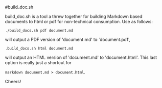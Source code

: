 #build_doc.sh

build_doc.sh is a tool a threw together for building Markdown based documents to html or pdf for non-technical consumption. Use as follows:

`./build_docs.sh pdf document.md`

will output a PDF version of 'document.md' to 'document.pdf',

`.build_docs.sh html document.md`

will output an HTML version of 'document.md' to 'document.html'. This last option is really just a shortcut for

`markdown document.md > document.html`.

Cheers!

